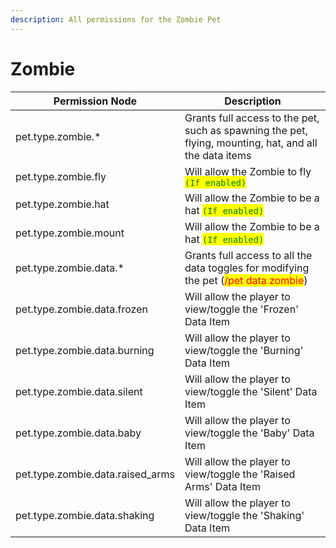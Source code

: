```yaml
---
description: All permissions for the Zombie Pet
---
```



# Zombie
| Permission Node | Description |
| - | - |
| pet.type.zombie.* | Grants full access to the pet, such as spawning the pet, flying, mounting, hat, and all the data items |
| pet.type.zombie.fly | Will allow the Zombie to fly <mark style="color:green;">`(If enabled)`</mark> |
| pet.type.zombie.hat | Will allow the Zombie to be a hat <mark style="color:green;">`(If enabled)`</mark> |
| pet.type.zombie.mount | Will allow the Zombie to be a hat <mark style="color:green;">`(If enabled)`</mark> |
| pet.type.zombie.data.* | Grants full access to all the data toggles for modifying the pet (<mark style="color:red;">/pet data zombie</mark>) |
| pet.type.zombie.data.frozen | Will allow the player to view/toggle the 'Frozen' Data Item |
| pet.type.zombie.data.burning | Will allow the player to view/toggle the 'Burning' Data Item |
| pet.type.zombie.data.silent | Will allow the player to view/toggle the 'Silent' Data Item |
| pet.type.zombie.data.baby | Will allow the player to view/toggle the 'Baby' Data Item |
| pet.type.zombie.data.raised_arms | Will allow the player to view/toggle the 'Raised Arms' Data Item |
| pet.type.zombie.data.shaking | Will allow the player to view/toggle the 'Shaking' Data Item |

